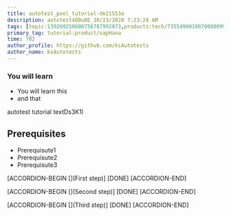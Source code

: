 ```yaml
---
title: autotest_pool_tutorial-de21553o
description: autotest4O0u8E_10/23/2020 7:23:24 AM
tags: [topic:139269250608756787992873,products:tech/73554900100700000996,tutorial:experience/advanced]
primary_tag: tutorial:product/sapHana
time: 702
author_profile: https://github.com/ksAutotests
author_name: ksAutotests
---
```

### You will learn
- You will learn this
- and that

autotest tutorial textDs3K1l

## Prerequisites
- Prerequisute1
- Prerequisute2
- Prerequisute3

[ACCORDION-BEGIN [](First step)]
[DONE]
[ACCORDION-END]

[ACCORDION-BEGIN [](Second step)]
[DONE]
[ACCORDION-END]

[ACCORDION-BEGIN [](Third step)]
[DONE]
[ACCORDION-END]

